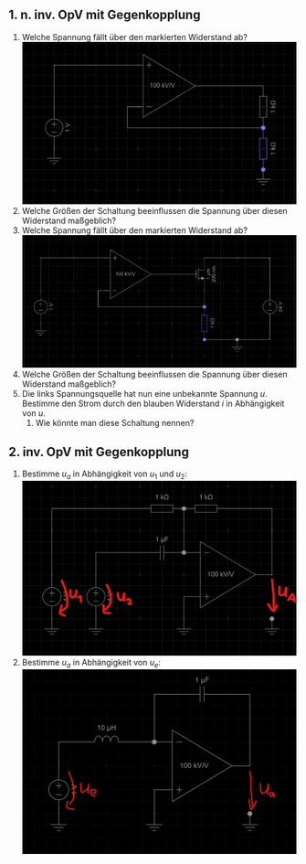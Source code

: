 

## 1. n. inv. OpV mit Gegenkopplung
1. Welche Spannung fällt über den markierten Widerstand ab?\
![](../assets/images/2025-09-16-20-35-58.png)
2. Welche Größen der Schaltung beeinflussen die Spannung über diesen Widerstand maßgeblich?
3. Welche Spannung fällt über den markierten Widerstand ab?\
![](../assets/images/2025-09-16-19-50-46.png)
4. Welche Größen der Schaltung beeinflussen die Spannung über diesen Widerstand maßgeblich?
5. Die links Spannungsquelle hat nun eine unbekannte Spannung $u$. Bestimme den Strom durch den blauben Widerstand $i$ in Abhängigkeit von $u$.
   1. Wie könnte man diese Schaltung nennen?

## 2. inv. OpV mit Gegenkopplung
1. Bestimme $u_a$ in Abhängigkeit von $u_1$ und $u_2$:\
![](../assets/images/2025-09-16-19-38-31.png)
2. Bestimme $u_a$ in Abhängigkeit von $u_e$:\
![](../assets/images/2025-09-16-19-45-04.png)


